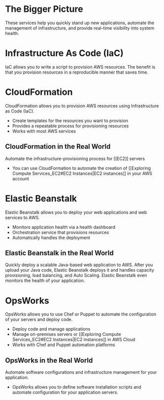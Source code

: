 # The Bigger Picture

These services help you quickly stand up new applications, automate the management of infrastructure, and provide real-time visibility into system health.

# Infrastructure As Code (IaC)

IaC allows you to write a script to provision AWS resources. The benefit is that you provision resources in a reproducible manner that saves time.

# CloudFormation

CloudFormation allows you to provision AWS resources using Infrastructure as Code (IaC).
- Create templates for the resources you want to provision
- Provides a repeatable process for provisioning resources
- Works with most AWS services

## CloudFormation in the Real World

Automate the infrastructure-provisioning process for [[EC2]] servers
- You can use CloudFormation to automate the creation of [[Exploring Compute Services_EC2#EC2 Instances|EC2 instances]] in your AWS account

# Elastic Beanstalk

Elastic Beanstalk allows you to deploy your web applications and web services to AWS.
- Monitors application health via a health dashboard
- Orchestration service that provisions resources
- Automatically handles the deployment

## Elastic Beanstalk in the Real World

Quickly deploy a scalable Java-based web application to AWS.
After you upload your Java code, Elastic Beanstalk deploys it and handles capacity provisioning, load balancing, and Auto Scaling. Elastic Beanstalk even monitors the health of your application.

# OpsWorks

OpsWorks allows you to use Chef or Puppet to automate the configuration of your servers and deploy code.
- Deploy code and manage applications
- Manage on-premises servers or [[Exploring Compute Services_EC2#EC2 Instances|EC2 instances]] in AWS Cloud
- Works with Chef and Puppet automation platforms

## OpsWorks in the Real World

Automate software configurations and infrastructure management for your application.
- OpsWorks allows you to define software installation scripts and automate configuration for your application servers.